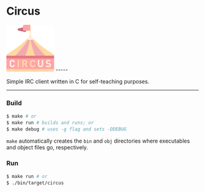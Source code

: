 # Circus
<img width="125" alt="Circus logo" src="./logo.png">
-----

Simple IRC client written in C for self-teaching purposes.

-----

### Build

```sh
$ make # or
$ make run # builds and runs; or
$ make debug # uses -g flag and sets -DDEBUG
```

`make` automatically creates the `bin` and `obj` directories where executables and object files go, respectively.

### Run

```sh
$ make run # or
$ ./bin/target/circus
```
